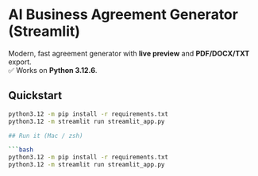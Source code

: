 # AI Business Agreement Generator (Streamlit)

Modern, fast agreement generator with **live preview** and **PDF/DOCX/TXT** export.  
✅ Works on **Python 3.12.6**.

## Quickstart

```bash
python3.12 -m pip install -r requirements.txt
python3.12 -m streamlit run streamlit_app.py

## Run it (Mac / zsh)

```bash
python3.12 -m pip install -r requirements.txt
python3.12 -m streamlit run streamlit_app.py